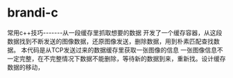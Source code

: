 # brandi-c
常用c++技巧-------从一段缓存里抓取想要的数据
开发了一个缓存容器，从这段数据找到不断发送的图像数据，还原图像发送，删除数据，用到朴素匹配查找数据。
本代码是从TCP发送过来的数据缓存里获取一张图像的信息
一张图像信息不一定完整，在不完整情况下数据不能删除，等待新的数据到来，重新找。设计缓存数据的移动，

